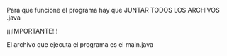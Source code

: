 Para que funcione el programa hay que JUNTAR TODOS LOS ARCHIVOS .java 

¡¡¡IMPORTANTE!!!

El archivo que ejecuta el programa es el main.java
